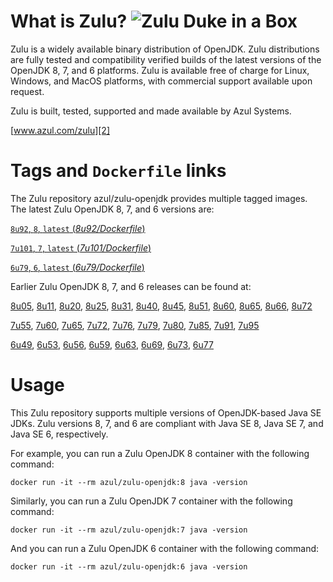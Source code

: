 What is Zulu? ![Zulu Duke in a Box][1]
======================================

Zulu is a widely available binary distribution of OpenJDK. Zulu distributions are fully tested and compatibility verified builds of the latest versions of the OpenJDK 8, 7, and 6 platforms. Zulu is available free of charge for Linux, Windows, and MacOS platforms, with commercial support available upon request.

Zulu is built, tested, supported and made available by Azul Systems.

[www.azul.com/zulu][2]

Tags and `Dockerfile` links
===========================

The Zulu repository azul/zulu-openjdk provides multiple tagged images. The latest Zulu OpenJDK 8, 7, and 6 versions are:

[`8u92`, `8`, `latest` (*8u92/Dockerfile*)][30]

[`7u101`, `7`, `latest` (*7u101/Dockerfile*)][19]

[`6u79`, `6`, `latest` (*6u79/Dockerfile*)][10]

Earlier Zulu OpenJDK 8, 7, and 6 releases can be found at: 

[8u05][31], [8u11][32], [8u20][33], [8u25][34], [8u31][35], [8u40][36], [8u45][37], [8u51][38], [8u60][39], [8u65][40], [8u66][41], [8u72][42]

[7u55][20], [7u60][21], [7u65][22], [7u72][23], [7u76][24], [7u79][25], [7u80][26], [7u85][27], [7u91][28], [7u95][29]

[6u49][11], [6u53][12], [6u56][13], [6u59][14], [6u63][15], [6u69][16], [6u73][17], [6u77][18]


Usage
=====

This Zulu repository supports multiple versions of OpenJDK-based Java SE JDKs. Zulu versions 8, 7, and 6 are compliant with Java SE 8, Java SE 7, and Java SE 6, respectively.

For example, you can run a Zulu OpenJDK 8 container with the following command:

    docker run -it --rm azul/zulu-openjdk:8 java -version

Similarly, you can run a Zulu OpenJDK 7 container with the following command:

    docker run -it --rm azul/zulu-openjdk:7 java -version

And you can run a Zulu OpenJDK 6 container with the following command:

    docker run -it --rm azul/zulu-openjdk:6 java -version


  [1]: http://www.azulsystems.com/sites/default/files//ZuluDocker60.gif
  [2]: http://www.azul.com/zulu
  [10]: https://github.com/zulu-openjdk/zulu-openjdk/blob/master/6u79-6.12.0.2/Dockerfile
  [11]: https://github.com/zulu-openjdk/zulu-openjdk/blob/master/6u49-6.4.0.6/Dockerfile
  [12]: https://github.com/zulu-openjdk/zulu-openjdk/blob/master/6u53-6.5.0.2/Dockerfile
  [13]: https://github.com/zulu-openjdk/zulu-openjdk/blob/master/6u56-6.6.0.1/Dockerfile
  [14]: https://github.com/zulu-openjdk/zulu-openjdk/blob/master/6u59-6.7.0.2/Dockerfile
  [15]: https://github.com/zulu-openjdk/zulu-openjdk/blob/master/6u63-6.8.0.1/Dockerfile
  [16]: https://github.com/zulu-openjdk/zulu-openjdk/blob/master/6u69-6.9.0.3/Dockerfile
  [17]: https://github.com/zulu-openjdk/zulu-openjdk/blob/master/6u73-6.10.0.3/Dockerfile
  [18]: https://github.com/zulu-openjdk/zulu-openjdk/blob/master/6u77-6.11.0.2/Dockerfile
  [19]: https://github.com/zulu-openjdk/zulu-openjdk/blob/master/7u101-7.14.0.5/Dockerfile
  [20]: https://github.com/zulu-openjdk/zulu-openjdk/blob/master/7u55-7.4.0.5/Dockerfile
  [21]: https://github.com/zulu-openjdk/zulu-openjdk/blob/master/7u60-7.5.0.1/Dockerfile
  [22]: https://github.com/zulu-openjdk/zulu-openjdk/blob/master/7u65-7.6.0.1/Dockerfile
  [23]: https://github.com/zulu-openjdk/zulu-openjdk/blob/master/7u72-7.7.0.1/Dockerfile
  [24]: https://github.com/zulu-openjdk/zulu-openjdk/blob/master/7u76-7.8.0.3/Dockerfile
  [25]: https://github.com/zulu-openjdk/zulu-openjdk/blob/master/7u79-7.9.0.2/Dockerfile
  [26]: https://github.com/zulu-openjdk/zulu-openjdk/blob/master/7u80-7.10.0.1/Dockerfile
  [27]: https://github.com/zulu-openjdk/zulu-openjdk/blob/master/7u85-7.11.0.3/Dockerfile
  [28]: https://github.com/zulu-openjdk/zulu-openjdk/blob/master/7u91-7.12.0.3/Dockerfile
  [29]: https://github.com/zulu-openjdk/zulu-openjdk/blob/master/7u95-7.13.0.1/Dockerfile
  [30]: https://github.com/zulu-openjdk/zulu-openjdk/blob/master/8u92-8.15.0.1/Dockerfile
  [31]: https://github.com/zulu-openjdk/zulu-openjdk/blob/master/8u05-8.1.0.6/Dockerfile
  [32]: https://github.com/zulu-openjdk/zulu-openjdk/blob/master/8u11-8.2.0.1/Dockerfile
  [33]: https://github.com/zulu-openjdk/zulu-openjdk/blob/master/8u20-8.3.0.1/Dockerfile
  [34]: https://github.com/zulu-openjdk/zulu-openjdk/blob/master/8u25-8.4.0.1/Dockerfile
  [35]: https://github.com/zulu-openjdk/zulu-openjdk/blob/master/8u31-8.5.0.1/Dockerfile
  [36]: https://github.com/zulu-openjdk/zulu-openjdk/blob/master/8u40-8.6.0.1/Dockerfile
  [37]: https://github.com/zulu-openjdk/zulu-openjdk/blob/master/8u45-8.7.0.5/Dockerfile
  [38]: https://github.com/zulu-openjdk/zulu-openjdk/blob/master/8u51-8.8.0.3/Dockerfile
  [39]: https://github.com/zulu-openjdk/zulu-openjdk/blob/master/8u60-8.9.0.4/Dockerfile
  [40]: https://github.com/zulu-openjdk/zulu-openjdk/blob/master/8u65-8.10.0.1/Dockerfile
  [41]: https://github.com/zulu-openjdk/zulu-openjdk/blob/master/8u66-8.11.0.1/Dockerfile
  [42]: https://github.com/zulu-openjdk/zulu-openjdk/blob/master/8u72-8.13.0.5/Dockerfile
